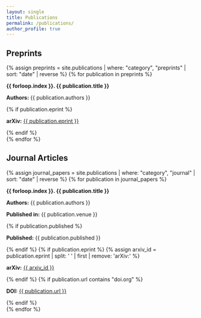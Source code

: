 ```yaml
---
layout: single
title: Publications
permalink: /publications/
author_profile: true
---
```


<h2 class="preprint-heading">Preprints</h2>
{% assign preprints = site.publications | where: "category", "preprints" | sort: "date" | reverse %}
{% for publication in preprints %}
  <div class="publication-entry">
    <p><strong>{{ forloop.index }}. {{ publication.title }}</strong></p>
    <p><strong>Authors:</strong> {{ publication.authors }}</p>
    {% if publication.eprint %}
      <p><strong>arXiv:</strong> <a href="https://arxiv.org/abs/{{ publication.eprint }}" target="_blank">{{ publication.eprint }}</a></p>
    {% endif %}
  </div>
{% endfor %}

<h2 class="journal-heading">Journal Articles</h2>
{% assign journal_papers = site.publications | where: "category", "journal" | sort: "date" | reverse %}
{% for publication in journal_papers %}
  <div class="publication-entry">
    <p><strong>{{ forloop.index }}. {{ publication.title }}</strong></p>
    <p><strong>Authors:</strong> {{ publication.authors }}</p>
    <p><strong>Published in:</strong> {{ publication.venue }}</p>
    {% if publication.published %}
      <p><strong>Published:</strong> {{ publication.published }}</p>
    {% endif %}
    {% if publication.eprint %}
      {% assign arxiv_id = publication.eprint | split: ' ' | first | remove: 'arXiv:' %}
      <p><strong>arXiv:</strong> <a href="https://arxiv.org/abs/{{ arxiv_id }}" target="_blank">{{ arxiv_id }}</a></p>
    {% endif %}
    {% if publication.url contains "doi.org" %}
      <p><strong>DOI:</strong> <a href="{{ publication.url }}" target="_blank">{{ publication.url }}</a></p>
    {% endif %}
  </div>
{% endfor %}
